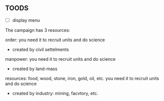 
## TOODS

- [ ] display menu



The campaign has 3 resources:

order: you need it to recruit units and do science
- created by civil settelments

manpower: you need it to recruit units and do science
- created by land-mass

resources: food, wood, stone, iron, gold, oil, etc. you need it to recruit units and do science
- created by industry: mining, facvtory, etc.